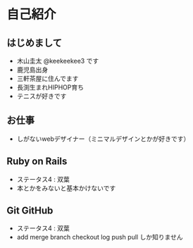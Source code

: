# 自己紹介

## はじめまして

- 木山圭太 @keekeekee3 です
- 鹿児島出身
- 三軒茶屋に住んでます
- 長渕生まれHIPHOP育ち
- テニスが好きです

## お仕事

- しがないwebデザイナー（ミニマルデザインとかが好きです）


## Ruby on Rails

- ステータス4 : 双葉
- 本とかをみないと基本かけないです

## Git GitHub

- ステータス4 : 双葉
- add merge branch checkout log push pull しか知りません
